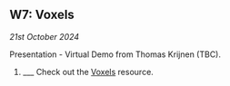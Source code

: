 ## W7: Voxels

*21st October 2024*

Presentation - Virtual Demo from Thomas Krijnen (TBC).

1. ___ Check out the [Voxels](/41934/Concepts/Voxel) resource.


<!--
TOOL IFC.js / IfcOpenShell
1. ___ Meta Draw - [SVG]
3. ___ [IFC.js](/41934/Concepts/IFC.js)

### In Class Activity
* [SVG] Drawing Exercise


[SVG]: /41934/Concepts/SVG
-->
